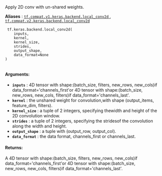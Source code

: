 Apply 2D conv with un-shared weights.

**Aliases** : [ `tf.compat.v1.keras.backend.local_conv2d` ](/api_docs/python/tf/keras/backend/local_conv2d), [ `tf.compat.v2.keras.backend.local_conv2d` ](/api_docs/python/tf/keras/backend/local_conv2d)

```
 tf.keras.backend.local_conv2d(
    inputs,
    kernel,
    kernel_size,
    strides,
    output_shape,
    data_format=None
)
 
```

#### Arguments:
- **`inputs`** : 4D tensor with shape:(batch_size, filters, new_rows, new_cols)if data_format='channels_first'or 4D tensor with shape:(batch_size, new_rows, new_cols, filters)if data_format='channels_last'.
- **`kernel`** : the unshared weight for convolution,with shape (output_items, feature_dim, filters).
- **`kernel_size`** : a tuple of 2 integers, specifying thewidth and height of the 2D convolution window.
- **`strides`** : a tuple of 2 integers, specifying the stridesof the convolution along the width and height.
- **`output_shape`** : a tuple with (output_row, output_col).
- **`data_format`** : the data format, channels_first or channels_last.


#### Returns:
A 4D tensor with shape:(batch_size, filters, new_rows, new_cols)if data_format='channels_first'or 4D tensor with shape:(batch_size, new_rows, new_cols, filters)if data_format='channels_last'.


